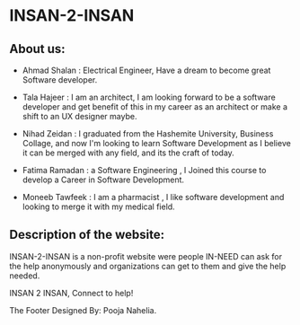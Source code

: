 # INSAN-2-INSAN


## About us:

- Ahmad Shalan : Electrical Engineer, Have a dream to become great Software developer.

- Tala Hajeer : I am an architect, I am looking forward to be a software developer and get benefit of this in my career as an architect or make a shift to an UX designer maybe.

- Nihad Zeidan : I graduated from the Hashemite University, Business Collage, and now I'm looking to learn Software Development as I believe it can be merged with any field, and its the craft of today.

- Fatima Ramadan : a Software Engineering , I Joined this course  to develop a Career in Software Development.

- Moneeb Tawfeek : I am a pharmacist , I like software development  and looking to merge it with my medical field.


## Description of the website: 

INSAN-2-INSAN is a non-profit website were people IN-NEED can ask for the help anonymously and organizations can get to them and give the help needed. 

INSAN 2 INSAN, Connect to help! 


The Footer Designed By: Pooja Nahelia.
